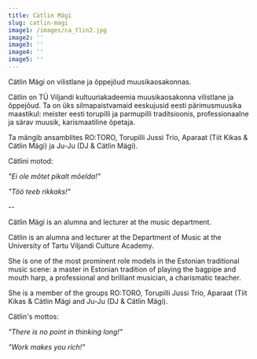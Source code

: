 ```yaml
---
title: Cätlin Mägi
slug: catlin-magi
image1: /images/ca_tlin2.jpg
image2: ''
image3: ''
image4: ''
image5: ''
---
```


Cätlin Mägi on vilistlane ja õppejõud muusikaosakonnas.

Cätlin on TÜ Viljandi kultuuriakadeemia muusikaosakonna vilistlane ja õppejõud. Ta on üks silmapaistvamaid eeskujusid eesti pärimusmuusika maastikul: meister eesti torupilli ja parmupilli traditsioonis, professionaalne ja särav muusik, karismaatiline õpetaja.

Ta mängib ansamblites RO:TORO, Torupilli Jussi Trio, Aparaat (Tiit Kikas & Cätlin Mägi) ja Ju-Ju (DJ & Cätlin Mägi).

Cätlini motod:

_"Ei ole mõtet pikalt mõelda!"_

_"Töö teeb rikkaks!"_

--

Cätlin Mägi is an alumna and lecturer at the music department.

Cätlin is an alumna and lecturer at the Department of Music at the University of Tartu Viljandi Culture Academy.

She is one of the most prominent role models in the Estonian traditional music scene: a master in Estonian tradition of playing the bagpipe and mouth harp, a professional and brilliant musician, a charismatic teacher.

She is a member of the groups RO:TORO, Torupilli Jussi Trio, Aparaat (Tiit Kikas & Cätlin Mägi and Ju-Ju (DJ & Cätlin Mägi).

Cätlin's mottos:

_"There is no point in thinking long!"_

_"Work makes you rich!"_
